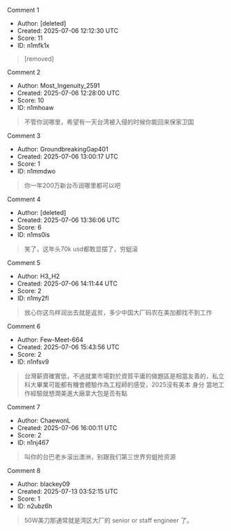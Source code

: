 Comment 1

- Author: [deleted]
- Created: 2025-07-06 12:12:30 UTC
- Score: 11
- ID: n1mfk1x

> [removed]

Comment 2

- Author: Most_Ingenuity_2591
- Created: 2025-07-06 12:28:00 UTC
- Score: 10
- ID: n1mhoaw

> 不管你润哪里，希望有一天台湾被入侵的时候你能回来保家卫国

Comment 3

- Author: GroundbreakingGap401
- Created: 2025-07-06 13:00:17 UTC
- Score: 1
- ID: n1mmdwo

> 你一年200万新台币润哪里都可以吧

Comment 4

- Author: [deleted]
- Created: 2025-07-06 13:36:06 UTC
- Score: 6
- ID: n1ms0is

> 笑了，这年头70k usd都敢显摆了，穷蛆滚

Comment 5

- Author: H3_H2
- Created: 2025-07-06 14:11:44 UTC
- Score: 2
- ID: n1my2fl

> 放心你这鸟样润出去就是返贫，多少中国大厂码农在美加都找不到工作

Comment 6

- Author: Few-Meet-664
- Created: 2025-07-06 15:43:56 UTC
- Score: 2
- ID: n1nfsv9

> 台灣薪資確實低，不過就業市場對於資質平庸的做題區是相當友善的，私立科大畢業可能都有機會體驗作為工程師的感受，2025沒有美本 身分 當地工作經驗就想潤美進大廠拿大包是否有點

Comment 7

- Author: ChaewonL
- Created: 2025-07-06 16:00:11 UTC
- Score: 2
- ID: n1nj467

> 叫你的台巴老乡滚出澳洲，别跟我们第三世界穷蛆抢资源

Comment 8

- Author: blackey09
- Created: 2025-07-13 03:52:15 UTC
- Score: 1
- ID: n2ubz6h

> 50W美刀那通常就是湾区大厂的 senior or staff engineer 了。
